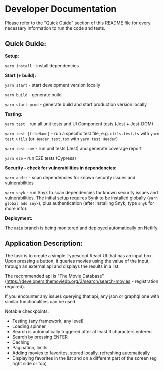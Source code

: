 # Developer Documentation

Please refer to the "Quick Guide" section of this README file for every necessary information to run the code and tests.

## Quick Guide:

**Setup:**

`yarn install` - install dependencies

**Start (+ build):**

`yarn start` - start development version locally

`yarn build` - generate build

`yarn start-prod` - generate build and start production version locally

**Testing:**

`yarn test` - run all unit tests and UI Component tests (Jest + Jest-DOM)

`yarn test {fileName}` - run a specific test file, e.g. `utils.test.ts` with `yarn test utils` (or `Header.test.tsx` with `yarn test Header`)

`yarn test-cov` - run unit tests (Jest) and generate coverage report

`yarn e2e` - run E2E tests (Cypress)

**Security - check for vulnerabilities in dependencies:**

`yarn audit` - scan dependencies for known security issues and vulnerabilities

`yarn snyk` - run Snyk to scan dependencies for known security issues and vulnerabilities. The initial setup requires Synk to be installed globally (`yarn global add snyk`), plus authentication (after installing Snyk, type `snyk` for more info).

**Deployment:**

The `main` branch is being monitored and deployed automatically on Netlify.

## Application Description:

The task is to create a simple Typescript React UI that has an input box. Upon pressing a button, it queries movies using the value of the input, through an external api and displays the results in a list.

The recommended api is "The Movie Database" (https://developers.themoviedb.org/3/search/search-movies - registration required).

If you encounter any issues querying that api, any json or graphql one with similar functionalities can be used.

Notable checkpoints:

-   Testing (any framework, any level)
-   Loading spinner
-   Search is automatically triggered after at least 3 characters entered
-   Search by pressing ENTER
-   Caching
-   Pagination, limits
-   Adding movies to favorites, stored locally, refreshing automatically
-   Displaying favorites in the list and on a different part of the screen (eg right side or top)
